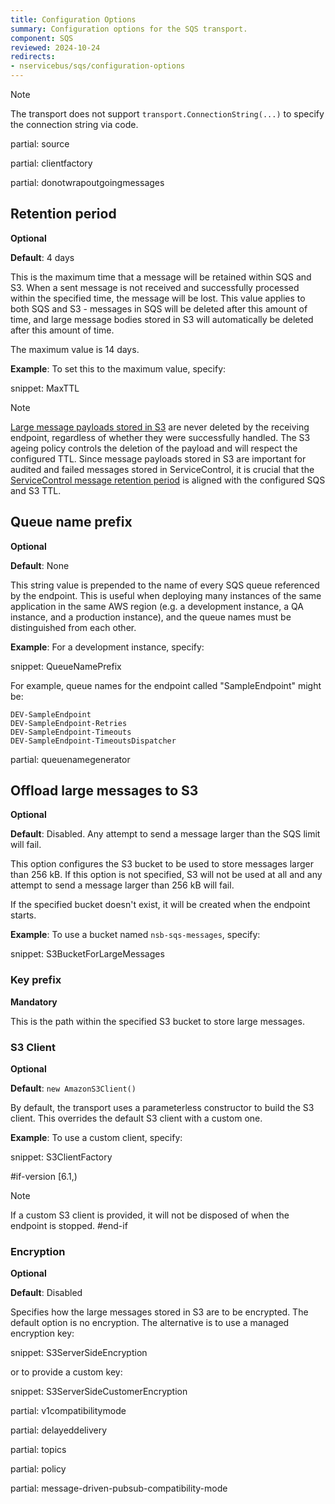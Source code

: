 ```yaml
---
title: Configuration Options
summary: Configuration options for the SQS transport.
component: SQS
reviewed: 2024-10-24
redirects:
- nservicebus/sqs/configuration-options
---
```


> [!NOTE]
> The transport does not support `transport.ConnectionString(...)` to specify the connection string via code.

partial: source

partial: clientfactory

partial: donotwrapoutgoingmessages

## Retention period

**Optional**

**Default**: 4 days

This is the maximum time that a message will be retained within SQS and S3. When a sent message is not received and successfully processed within the specified time, the message will be lost. This value applies to both SQS and S3 - messages in SQS will be deleted after this amount of time, and large message bodies stored in S3 will automatically be deleted after this amount of time.

The maximum value is 14 days.

**Example**: To set this to the maximum value, specify:

snippet: MaxTTL

> [!NOTE]
> [Large message payloads stored in S3](topology.md#s3) are never deleted by the receiving endpoint, regardless of whether they were successfully handled. The S3 ageing policy controls the deletion of the payload and will respect the configured TTL. Since message payloads stored in S3 are important for audited and failed messages stored in ServiceControl, it is crucial that the [ServiceControl message retention period](/servicecontrol/how-purge-expired-data.md) is aligned with the configured SQS and S3 TTL.

## Queue name prefix

**Optional**

**Default**: None

This string value is prepended to the name of every SQS queue referenced by the endpoint. This is useful when deploying many instances of the same application in the same AWS region (e.g. a development instance, a QA instance, and a production instance), and the queue names must be distinguished from each other.

**Example**: For a development instance, specify:

snippet: QueueNamePrefix

For example, queue names for the endpoint called "SampleEndpoint" might be:

```
DEV-SampleEndpoint
DEV-SampleEndpoint-Retries
DEV-SampleEndpoint-Timeouts
DEV-SampleEndpoint-TimeoutsDispatcher
```

partial: queuenamegenerator

## Offload large messages to S3

**Optional**

**Default**: Disabled. Any attempt to send a message larger than the SQS limit will fail.

This option configures the S3 bucket to be used to store messages larger than 256 kB. If this option is not specified, S3 will not be used at all and any attempt to send a message larger than 256 kB will fail.

If the specified bucket doesn't exist, it will be created when the endpoint starts.

**Example**: To use a bucket named `nsb-sqs-messages`, specify:

snippet: S3BucketForLargeMessages

### Key prefix

**Mandatory**

This is the path within the specified S3 bucket to store large messages.

### S3 Client

**Optional**

**Default**: `new AmazonS3Client()`

By default, the transport uses a parameterless constructor to build the S3 client. This overrides the default S3 client with a custom one.

**Example**: To use a custom client, specify:

snippet: S3ClientFactory

#if-version [6.1,)
> [!NOTE]
> If a custom S3 client is provided, it will not be disposed of when the endpoint is stopped.
#end-if

### Encryption

**Optional**

**Default**: Disabled

Specifies how the large messages stored in S3 are to be encrypted. The default option is no encryption. The alternative is to use a managed encryption key:

snippet: S3ServerSideEncryption

or to provide a custom key:

snippet: S3ServerSideCustomerEncryption

partial: v1compatibilitymode

partial: delayeddelivery

partial: topics

partial: policy

partial: message-driven-pubsub-compatibility-mode
